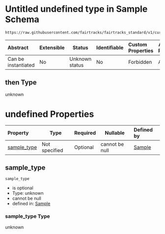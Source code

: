 # Untitled undefined type in Sample Schema

```txt
https://raw.githubusercontent.com/fairtracks/fairtracks_standard/v1/current/json/schema/fairtracks_sample.schema.json#/allOf/0/then
```




| Abstract            | Extensible | Status         | Identifiable | Custom Properties | Additional Properties | Access Restrictions | Defined In                                                                                             |
| :------------------ | ---------- | -------------- | ------------ | :---------------- | --------------------- | ------------------- | ------------------------------------------------------------------------------------------------------ |
| Can be instantiated | No         | Unknown status | No           | Forbidden         | Allowed               | none                | [fairtracks_sample.schema.json\*](../json/schema/fairtracks_sample.schema.json "open original schema") |

## then Type

unknown

# undefined Properties

| Property                    | Type          | Required | Nullable       | Defined by                                                                                                                                                                                                                           |
| :-------------------------- | ------------- | -------- | -------------- | :----------------------------------------------------------------------------------------------------------------------------------------------------------------------------------------------------------------------------------- |
| [sample_type](#sample_type) | Not specified | Optional | cannot be null | [Sample](fairtracks_sample-allof-0-then-properties-sample_type.md "https&#x3A;//raw.githubusercontent.com/fairtracks/fairtracks_standard/v1/current/json/schema/fairtracks_sample.schema.json#/allOf/0/then/properties/sample_type") |

## sample_type




`sample_type`

-   is optional
-   Type: unknown
-   cannot be null
-   defined in: [Sample](fairtracks_sample-allof-0-then-properties-sample_type.md "https&#x3A;//raw.githubusercontent.com/fairtracks/fairtracks_standard/v1/current/json/schema/fairtracks_sample.schema.json#/allOf/0/then/properties/sample_type")

### sample_type Type

unknown
